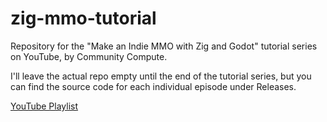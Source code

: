 # zig-mmo-tutorial

Repository for the "Make an Indie MMO with Zig and Godot" tutorial series on YouTube, by Community Compute.

I'll leave the actual repo empty until the end of the tutorial series, but you can find the source code for each individual episode under Releases.

[YouTube Playlist](https://www.youtube.com/watch?v=4CUGMRD3UwU&list=PLXQa9sgPVyqXSgo36Gx5_ELEB2isQakoc&pp=gAQB)
